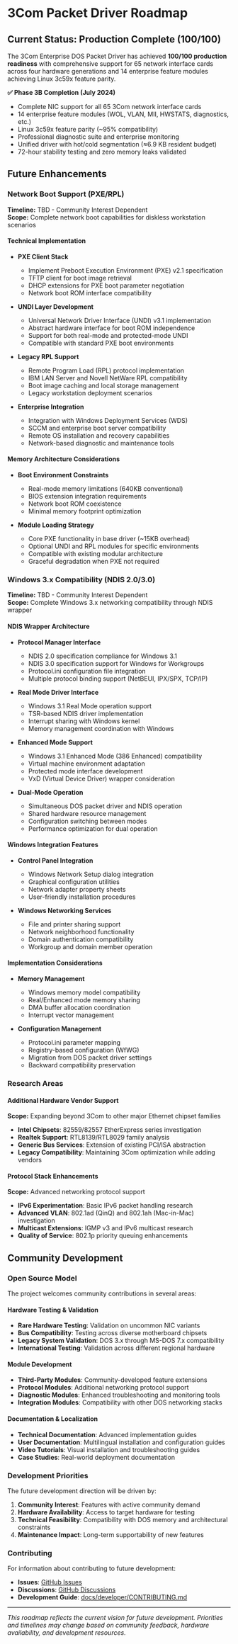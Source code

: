# 3Com Packet Driver Roadmap

## Current Status: Production Complete (100/100)

The 3Com Enterprise DOS Packet Driver has achieved **100/100 production readiness** with comprehensive support for 65 network interface cards across four hardware generations and 14 enterprise feature modules achieving Linux 3c59x feature parity.

**✅ Phase 3B Completion (July 2024)**
- Complete NIC support for all 65 3Com network interface cards
- 14 enterprise feature modules (WOL, VLAN, MII, HWSTATS, diagnostics, etc.)
- Linux 3c59x feature parity (~95% compatibility)
- Professional diagnostic suite and enterprise monitoring
- Unified driver with hot/cold segmentation (≈6.9 KB resident budget)
- 72-hour stability testing and zero memory leaks validated

## Future Enhancements

### Network Boot Support (PXE/RPL)
**Timeline:** TBD - Community Interest Dependent  
**Scope:** Complete network boot capabilities for diskless workstation scenarios

#### Technical Implementation
- **PXE Client Stack**
  - Implement Preboot Execution Environment (PXE) v2.1 specification
  - TFTP client for boot image retrieval
  - DHCP extensions for PXE boot parameter negotiation
  - Network boot ROM interface compatibility

- **UNDI Layer Development**
  - Universal Network Driver Interface (UNDI) v3.1 implementation
  - Abstract hardware interface for boot ROM independence
  - Support for both real-mode and protected-mode UNDI
  - Compatible with standard PXE boot environments

- **Legacy RPL Support**
  - Remote Program Load (RPL) protocol implementation
  - IBM LAN Server and Novell NetWare RPL compatibility
  - Boot image caching and local storage management
  - Legacy workstation deployment scenarios

- **Enterprise Integration**
  - Integration with Windows Deployment Services (WDS)
  - SCCM and enterprise boot server compatibility
  - Remote OS installation and recovery capabilities
  - Network-based diagnostic and maintenance tools

#### Memory Architecture Considerations
- **Boot Environment Constraints**
  - Real-mode memory limitations (640KB conventional)
  - BIOS extension integration requirements
  - Network boot ROM coexistence
  - Minimal memory footprint optimization

- **Module Loading Strategy**
  - Core PXE functionality in base driver (~15KB overhead)
  - Optional UNDI and RPL modules for specific environments
  - Compatible with existing modular architecture
  - Graceful degradation when PXE not required

### Windows 3.x Compatibility (NDIS 2.0/3.0)
**Timeline:** TBD - Community Interest Dependent  
**Scope:** Complete Windows 3.x networking compatibility through NDIS wrapper

#### NDIS Wrapper Architecture
- **Protocol Manager Interface**
  - NDIS 2.0 specification compliance for Windows 3.1
  - NDIS 3.0 specification support for Windows for Workgroups
  - Protocol.ini configuration file integration
  - Multiple protocol binding support (NetBEUI, IPX/SPX, TCP/IP)

- **Real Mode Driver Interface**
  - Windows 3.1 Real Mode operation support
  - TSR-based NDIS driver implementation
  - Interrupt sharing with Windows kernel
  - Memory management coordination with Windows

- **Enhanced Mode Support**
  - Windows 3.1 Enhanced Mode (386 Enhanced) compatibility
  - Virtual machine environment adaptation
  - Protected mode interface development
  - VxD (Virtual Device Driver) wrapper consideration

- **Dual-Mode Operation**
  - Simultaneous DOS packet driver and NDIS operation
  - Shared hardware resource management
  - Configuration switching between modes
  - Performance optimization for dual operation

#### Windows Integration Features
- **Control Panel Integration**
  - Windows Network Setup dialog integration
  - Graphical configuration utilities
  - Network adapter property sheets
  - User-friendly installation procedures

- **Windows Networking Services**
  - File and printer sharing support
  - Network neighborhood functionality
  - Domain authentication compatibility
  - Workgroup and domain member operation

#### Implementation Considerations
- **Memory Management**
  - Windows memory model compatibility
  - Real/Enhanced mode memory sharing
  - DMA buffer allocation coordination
  - Interrupt vector management

- **Configuration Management**
  - Protocol.ini parameter mapping
  - Registry-based configuration (WfWG)
  - Migration from DOS packet driver settings
  - Backward compatibility preservation

### Research Areas

#### Additional Hardware Vendor Support
**Scope:** Expanding beyond 3Com to other major Ethernet chipset families
- **Intel Chipsets**: 82559/82557 EtherExpress series investigation
- **Realtek Support**: RTL8139/RTL8029 family analysis
- **Generic Bus Services**: Extension of existing PCI/ISA abstraction
- **Legacy Compatibility**: Maintaining 3Com optimization while adding vendors

#### Protocol Stack Enhancements
**Scope:** Advanced networking protocol support
- **IPv6 Experimentation**: Basic IPv6 packet handling research
- **Advanced VLAN**: 802.1ad (QinQ) and 802.1ah (Mac-in-Mac) investigation
- **Multicast Extensions**: IGMP v3 and IPv6 multicast research
- **Quality of Service**: 802.1p priority queuing enhancements

## Community Development

### Open Source Model
The project welcomes community contributions in several areas:

#### Hardware Testing & Validation
- **Rare Hardware Testing**: Validation on uncommon NIC variants
- **Bus Compatibility**: Testing across diverse motherboard chipsets  
- **Legacy System Validation**: DOS 3.x through MS-DOS 7.x compatibility
- **International Testing**: Validation across different regional hardware

#### Module Development
- **Third-Party Modules**: Community-developed feature extensions
- **Protocol Modules**: Additional networking protocol support
- **Diagnostic Modules**: Enhanced troubleshooting and monitoring tools
- **Integration Modules**: Compatibility with other DOS networking stacks

#### Documentation & Localization
- **Technical Documentation**: Advanced implementation guides
- **User Documentation**: Multilingual installation and configuration guides
- **Video Tutorials**: Visual installation and troubleshooting guides
- **Case Studies**: Real-world deployment documentation

### Development Priorities

The future development direction will be driven by:

1. **Community Interest**: Features with active community demand
2. **Hardware Availability**: Access to target hardware for testing
3. **Technical Feasibility**: Compatibility with DOS memory and architectural constraints
4. **Maintenance Impact**: Long-term supportability of new features

### Contributing

For information about contributing to future development:
- **Issues**: [GitHub Issues](https://github.com/yourusername/3com-packet-driver/issues)
- **Discussions**: [GitHub Discussions](https://github.com/yourusername/3com-packet-driver/discussions)
- **Development Guide**: [docs/developer/CONTRIBUTING.md](docs/developer/CONTRIBUTING.md)

---

*This roadmap reflects the current vision for future development. Priorities and timelines may change based on community feedback, hardware availability, and development resources.*
